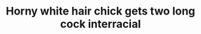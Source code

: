 ---
layout: post
title: Horny white hair chick gets two long cock interracial
duration: '08:20'
view: 125
rate: 2
video: 'https://flashservice.xvideos.com/embedframe/16111147'
priority: 0.9
changefreq: daily
---